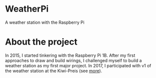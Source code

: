 # WeatherPi
A weather station with the Raspberry Pi 

# About the project
In 2015, I started tinkering with the Raspberry Pi 1B. After my first approaches to draw and build wirings, I challenged myself to build a weather station as my first major project. In 2017, I participated with v1 of the weather station at the Kiwi-Preis (see [more](https://helmutschmidtgymnasium.de/schulleben/veranstaltungen/kiwi-preis-fuer-digitale-wetterstation/)).
